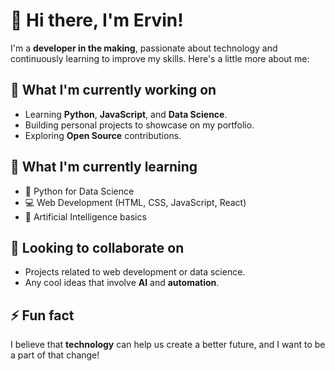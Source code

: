 # 👋 Hi there, I'm Ervin!

I'm a **developer in the making**, passionate about technology and continuously learning to improve my skills. Here's a little more about me:

## 🔭 What I'm currently working on

- Learning **Python**, **JavaScript**, and **Data Science**.
- Building personal projects to showcase on my portfolio.
- Exploring **Open Source** contributions.

## 🌱 What I'm currently learning

- 🐍 Python for Data Science
- 💻 Web Development (HTML, CSS, JavaScript, React)
- 🤖 Artificial Intelligence basics

## 🤝 Looking to collaborate on

- Projects related to web development or data science.
- Any cool ideas that involve **AI** and **automation**.

## ⚡ Fun fact

I believe that **technology** can help us create a better future, and I want to be a part of that change!
<!--
**ervinj1998/ervinj1998** is a ✨ _special_ ✨ repository because its `README.md` (this file) appears on your GitHub profile.

Here are some ideas to get you started:

- 🔭 I’m currently working on ...
- 🌱 I’m currently learning ...
- 👯 I’m looking to collaborate on ...
- 🤔 I’m looking for help with ...
- 💬 Ask me about ...
- 📫 How to reach me: ...
- 😄 Pronouns: ...
- ⚡ Fun fact: ...
-->
